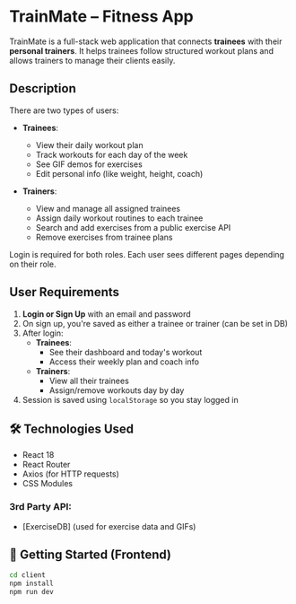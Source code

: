 # TrainMate – Fitness App

TrainMate is a full-stack web application that connects **trainees** with their **personal trainers**. It helps trainees follow structured workout plans and allows trainers to manage their clients easily.

## Description

There are two types of users:

- **Trainees**:
  - View their daily workout plan
  - Track workouts for each day of the week
  - See GIF demos for exercises
  - Edit personal info (like weight, height, coach)

- **Trainers**:
  - View and manage all assigned trainees
  - Assign daily workout routines to each trainee
  - Search and add exercises from a public exercise API
  - Remove exercises from trainee plans

Login is required for both roles. Each user sees different pages depending on their role.

## User Requirements

1. **Login or Sign Up** with an email and password
2. On sign up, you're saved as either a trainee or trainer (can be set in DB)
3. After login:
   - **Trainees**:
     - See their dashboard and today's workout
     - Access their weekly plan and coach info
   - **Trainers**:
     - View all their trainees
     - Assign/remove workouts day by day
4. Session is saved using `localStorage` so you stay logged in

## 🛠️ Technologies Used
- React 18
- React Router
- Axios (for HTTP requests)
- CSS Modules

### 3rd Party API:
- [ExerciseDB] (used for exercise data and GIFs)

## 🚀 Getting Started (Frontend)

```bash
cd client
npm install
npm run dev
